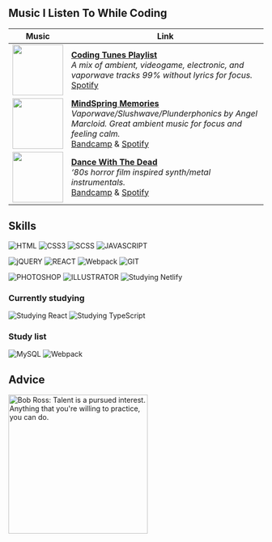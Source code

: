 
## Music I Listen To While Coding

| Music | Link                     |
| ----- | ------------------------ |
| <a title='My coding focus playlist' href="https://open.spotify.com/playlist/60JHsizLsTsDiBOyo0Xrna"><img src="https://i.scdn.co/image/ab67706c0000bebbb99e91f922a4697e65b773c0" width='100px'></a> | **[Coding Tunes Playlist](https://open.spotify.com/playlist/60JHsizLsTsDiBOyo0Xrna)**<br>_A mix of ambient, videogame, electronic, and vaporwave tracks 99% without lyrics for focus._<br>[Spotify](https://open.spotify.com/playlist/60JHsizLsTsDiBOyo0Xrna)
| <a title='Artist: MindSpring Memories' href="https://mindspringmemories.bandcamp.com/"><img src="https://f4.bcbits.com/img/a2861092947_16.jpg" width='100px'></a> | **[MindSpring Memories](https://mindspringmemories.bandcamp.com/)**<br>_Vaporwave/Slushwave/Plunderphonics by Angel Marcloid. Great ambient music for focus and feeling calm._<br>[Bandcamp](https://mindspringmemories.bandcamp.com/) & [Spotify](https://open.spotify.com/artist/1dAnRR4DknhrKRSITF8xSr)
| <a title='Artist: Dance With The Dead' href="https://dancewiththedead.bandcamp.com/"><img src="https://f4.bcbits.com/img/a0531085253_2.jpg" width='100px'></a> | **[Dance With The Dead](https://dancewiththedead.bandcamp.com/)**<br>_‘80s horror film inspired synth/metal instrumentals._<br>[Bandcamp](https://dancewiththedead.bandcamp.com/) & [Spotify](https://open.spotify.com/artist/2KtnZQwMQJN3uyI8eHZRvm)


## Skills
![HTML](https://img.shields.io/static/v1?logo=html5&logoColor=FF91AF&label=&message=HTML5&labelColor=24292e&color=FF91AF&style=for-the-badge)
![CSS3](https://img.shields.io/static/v1?logo=css3&logoColor=FF91AF&label=&message=CSS3&labelColor=24292e&color=FF91AF&style=for-the-badge)
![SCSS](https://img.shields.io/static/v1?logo=SASS&logoColor=FF91AF&label=&message=SCSS&labelColor=24292e&color=FF91AF&style=for-the-badge)
![JAVASCRIPT](https://img.shields.io/static/v1?logo=JAVASCRIPT&logoColor=FF91AF&label=&message=JAVASCRIPT&labelColor=24292e&color=FF91AF&style=for-the-badge)

![jQUERY](https://img.shields.io/static/v1?logo=jquery&logoColor=FF91AF&label=&message=jQUERY&labelColor=24292e&color=FF91AF&style=for-the-badge)
![REACT](https://img.shields.io/static/v1?logo=REACT&logoColor=FF91AF&label=&message=REACT&labelColor=24292e&color=FF91AF&style=for-the-badge)
![Webpack](https://img.shields.io/static/v1?logo=webpack&logoColor=FF91AF&label=&message=WEBPACK&labelColor=24292e&color=FF91AF&style=for-the-badge)
![GIT](https://img.shields.io/static/v1?logo=GIT&logoColor=FF91AF&label=&message=GIT&labelColor=24292e&color=FF91AF&style=for-the-badge)

![PHOTOSHOP](https://img.shields.io/static/v1?logo=ADOBE&logoColor=FF91AF&label=&message=PHOTOSHOP&labelColor=24292e&color=FF91AF&style=for-the-badge)
![ILLUSTRATOR](https://img.shields.io/static/v1?logo=ADOBE&logoColor=FF91AF&label=&message=ILLUSTRATOR&labelColor=24292e&color=FF91AF&style=for-the-badge)
![Studying Netlify](https://img.shields.io/static/v1?logo=netlify&logoColor=FF91AF&label=&message=NETLIFY&labelColor=24292e&color=FF91AF&style=for-the-badge)

### Currently studying
![Studying React](https://img.shields.io/static/v1?logo=REACT&logoColor=FF91AF&label=&message=REACT&labelColor=24292e&color=FF91AF&style=for-the-badge)
![Studying TypeScript](https://img.shields.io/static/v1?logo=typescript&logoColor=FF91AF&label=&message=TYPESCRIPT&labelColor=24292e&color=FF91AF&style=for-the-badge)

### Study list
![MySQL](https://img.shields.io/static/v1?logo=mysql&logoColor=FF91AF&label=&message=MySQL&labelColor=24292e&color=FF91AF&style=for-the-badge)
![Webpack](https://img.shields.io/static/v1?logo=webpack&logoColor=FF91AF&label=&message=WEBPACK&labelColor=24292e&color=FF91AF&style=for-the-badge)
 
## Advice
<img src="https://media.giphy.com/media/B4OVvY3CVNN0Q/giphy.gif" alt="Bob Ross: Talent is a pursued interest. Anything that you're willing to practice, you can do." width="275px">

